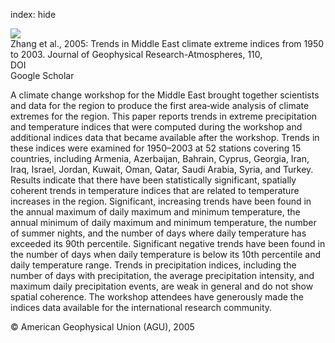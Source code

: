index: hide

<div class="Citation">
    <div class="Citation-thumb CitationThumb-linked"  data-href="https://doi.org/10.1029/2005jd006181">
      <img src="https://static.claimspace.cloud/climate-study-static/refs/thumbs/14/Zhang_et_al_2005-thumb.png" />
    </div>

  <div class="Citation-body">
    <div class="Citation-text">Zhang et al., 2005: Trends in Middle East climate extreme indices from 1950 to 2003. <span class="Article-journal">Journal of Geophysical Research-Atmospheres, </span><span class="Article-volume">110, </span></div>
    <div class="Citation-links">
      <div class="CitationLink" data-href="https://doi.org/10.1029/2005jd006181">
        <div class="CitationLink-icon CitationLink-Doi"></div>
        <div class="CitationLink-text">DOI</div>
      </div>
      <div class="CitationLink" data-href="https://scholar.google.com/scholar?q=10.1029/2005jd006181">
        <div class="CitationLink-icon CitationLink-Scholar"></div>
        <div class="CitationLink-text">Google Scholar</div>
      </div>
    </div>
  </div>
</div>

A climate change workshop for the Middle East brought together scientists and data for the region to produce the first area‐wide analysis of climate extremes for the region. This paper reports trends in extreme precipitation and temperature indices that were computed during the workshop and additional indices data that became available after the workshop. Trends in these indices were examined for 1950–2003 at 52 stations covering 15 countries, including Armenia, Azerbaijan, Bahrain, Cyprus, Georgia, Iran, Iraq, Israel, Jordan, Kuwait, Oman, Qatar, Saudi Arabia, Syria, and Turkey. Results indicate that there have been statistically significant, spatially coherent trends in temperature indices that are related to temperature increases in the region. Significant, increasing trends have been found in the annual maximum of daily maximum and minimum temperature, the annual minimum of daily maximum and minimum temperature, the number of summer nights, and the number of days where daily temperature has exceeded its 90th percentile. Significant negative trends have been found in the number of days when daily temperature is below its 10th percentile and daily temperature range. Trends in precipitation indices, including the number of days with precipitation, the average precipitation intensity, and maximum daily precipitation events, are weak in general and do not show spatial coherence. The workshop attendees have generously made the indices data available for the international research community.

<div class="Citation-copy">
&copy; American Geophysical Union (AGU), 2005
</div>